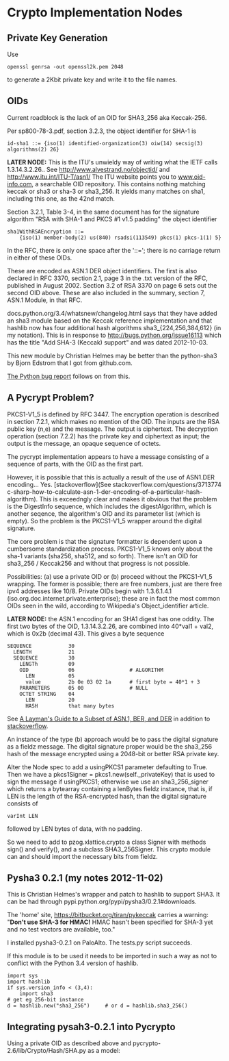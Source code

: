 # Crypto Implementation Nodes

## Private Key Generation

Use

	openssl genrsa -out openssl2k.pem 2048

to generate a 2Kbit private key and write it to the file names.

## OIDs

Current roadblock is the lack of an OID for SHA3_256 aka Keccak-256.

Per sp800-78-3.pdf, section 3.2.3, the object identifier for SHA-1 is

    id-sha1 ::= {iso(1) identified-organization(3) oiw(14) secsig(3) algorithms(2) 26}

**LATER NODE:** This is the ITU's unwieldy way of writing what the IETF calls
1.3.14.3.2.26..  See http://www.alvestrand.no/objectid/ and
http://www.itu.int/ITU-T/asn1/  The ITU website points you to www.oid-info.com,
a searchable OID repository.  This contains nothing matching keccak or sha3
or sha-3 or sha3_256.  It yields many matches on sha1, including this one, as
the 42nd match.

Section 3.2.1, Table 3-4, in the same document has for the signature algorithm
"RSA with SHA-1 and PKCS #1 v1.5 padding" the object identifier

    sha1WithRSAEncryption ::=
        {iso(1) member-body(2) us(840) rsadsi(113549) pkcs(1) pkcs-1(1) 5}

In the RFC, there is only one space after the '::='; there is no carriage
return in either of these OIDs.

These are encoded as ASN.1 DER object identifiers.  The first is also declared
in RFC 3370, section 2.1, page 3 in the .txt version of the RFC, published in
August 2002.  Section 3.2 of RSA 3370 on page 6 sets out the second OID above.
These are also included in the summary, section 7, ASN.1 Module, in that RFC.

docs.python.org/3.4/whatsnew/changelog.html says that they have added an sha3
module based on the Keccak reference implementation and that hashlib now
has four additional hash algorithms sha3_{224,256,384,612} (in my notation).
This is in response to http://bugs.python.org/issue16113 which has the title
"Add SHA-3 (Keccak) support" and was dated 2012-10-03.

This new module by Christian Helmes may be better than the python-sha3 by
Bjorn Edstrom that I got from github.com.

[The Python bug report](http://bugs.python.org/issue16166)
follows on from this.

## A Pycrypt Problem?

PKCS1-V1_5 is defined by RFC 3447.  The encryption operation is described
in section 7.2.1, which makes no mention of the OID.  The inputs are the
RSA public key (n,e) and the message.  The output is ciphertext.  The
decryption operation (section 7.2.2) has the private key and ciphertext
as input; the output is the message, an opaque sequence of octets.

The pycrypt implementation appears to have a message consisting of a
sequence of parts, with the OID as the first part.

However, it is possible that this is actually a result of the use of
ASN1.DER encoding... Yes.
[stackoverflow](See stackoverflow.com/questions/3713774 c-sharp-how-to-calculate-asn-1-der-encoding-of-a-particular-hash-algorithm).
This is exceedngly clear and makes it obvious that the problem is the
DigestInfo sequence, which includes the digestAlgorithm, which is another
seqence, the algorithm's OID and its parameter list (which is empty).  So
the problem is the PKCS1-V1_5 wrapper around the digital signature.

The core problem is that the signature formatter is dependent upon a
cumbersome standardization process.  PKCS1-V1_5 knows only about
the sha-1 variants (sha256, sha512, and so forth).  There isn't an
OID for sha3_256 / Keccak256 and without that progress is not possible.

Possibilities: (a) use a private OID or (b) proceed without the PKCS1-V1_5
wrapping.  The former is possible; there are free numbers, just are there
free ipv4 addresses like 10/8.  Private OIDs begin with 1.3.6.1.4.1
(iso.org.doc.internet.private.enterprise); these are in fact the most
common OIDs seen in the wild, according to Wikipedia's Object_identifier
article.

**LATER NODE:** the ASN.1 encoding for an SHA1 digest has one oddity.  The
  first two bytes of the OID, 1.3.14.3.2.26, are combined into 40*val1 + val2,
  which is 0x2b (decimal 43).  This gives a byte sequence

	SEQUENCE            30
	  LENGTH            21
	  SEQUENCE          30
	    LENGTh          09
	    OID             06                  # ALGORITHM
	      LEN           05
	      value         2b 0e 03 02 1a      # first byte = 40*1 + 3
	    PARAMETERS      05 00               # NULL
	    OCTET STRING    04
	      LEN           20
	      HASH          that many bytes

See
[A Layman's Guide to a Subset of ASN.1, BER, and DER](luca.ntop.org/Teaching/Appunti/asn1.html)
in addition to
[stackoverflow](stackoverflow.com/questions/3713774).

An instance of the type (b) approach would be to pass the digital signature
as a fieldz message.  The digital signature proper would be the sha3_256
hash of the message encrypted using a 2048-bit or better RSA private key.

Alter the Node spec to add a usingPKCS1 parameter defaulting to True.
Then we have a pkcs1Signer = pkcs1.new(self._privateKey) that is used
to sign the message if usingPKCS1; otherwise we use an sha3_256_signer
which returns a bytearray containing a lenBytes fieldz instance, that is,
if LEN is the length of the RSA-encrypted hash, than the digital signature
consists of

	varInt LEN

followed by LEN bytes of data, with no padding.

So we need to add to pzog.xlattice.crypto a class Signer with methods
sign() and verify(), and a subclass SHA3_256Signer.  This crypto module
can and should import the necessary bits from fieldz.

## Pysha3 0.2.1 (my notes 2012-11-02)

This is Christian Helmes's wrapper and patch to hashlib to support SHA3.  It
can be had through pypi.python.org/pypi/pysha3/0.2.1#downloads.

The 'home' site, https://bitbucket.org/tiran/pykeccak carries a warning:
"**Don't use SHA-3 for HMAC!** HMAC hasn't been specified for SHA-3 yet
and no test vectors are available, too."

I installed pysha3-0.2.1 on PaloAlto.  The tests.py script succeeds.

If this module is to be used it needs to be imported in such a way as
not to conflict with the Python 3.4 version of hashlib.

	import sys
	import hashlib
	if sys.version_info < (3,4):
	    import sha3
	# get eg 256-bit instance
	d = hashlib.new("sha3_256")     # or d = hashlib.sha3_256()

## Integrating pysah3-0.2.1 into Pycrypto

Using a private OID as described above and pycrypto-2.6/lib/Crypto/Hash/SHA.py
as a model:
